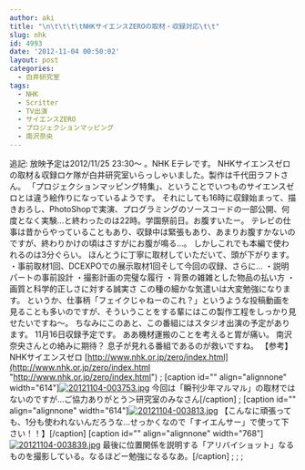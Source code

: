 ```yaml
---
author: aki
title: "\n\t\t\t\tNHKサイエンスZEROの取材・収録対応\t\t"
slug: nhk
id: 4993
date: '2012-11-04 00:50:02'
layout: post
categories:
  - 白井研究室
tags:
  - NHK
  - Scritter
  - TV出演
  - サイエンスZERO
  - プロジェクションマッピング
  - 南沢奈央
---
```


追記: 放映予定は2012/11/25 23:30～ 。NHK Eテレです。 NHKサイエンスゼロの取材＆収録ロケ隊が白井研究室いらっしゃいました。製作は千代田ラフトさん。 「プロジェクションマッピング特集」、ということでいつものサイエンスゼロとは違う絵作りになっているようです。 それにしても16時に収録始まって、描きおろし、PhotoShopで実演、プログラミングのソースコードの一部公開、何度となく実験…と終わったのは22時。学園祭前日。お腹すいたー。 テレビの仕事は昔からやっていることもあり、収録中は緊張もあり、あまりお腹すかないのですが、終わりかけの頃はさすがにお腹が鳴る…。 しかしこれでも本編で使われるのは3分ぐらい。 ほんとうに丁寧に取材していただいて、頭が下がります。 ・事前取材1回、DCEXPOでの展示取材1回そして今回の収録、さらに… ・説明パートの事前設計 ・撮影計画の完璧な履行 ・背景の雑雑とした物品の払い方 ・画質と科学的正しさに対する誠実さ この種の細かな気遣いは大変勉強になります。 というか、仕事柄「フェイクじゃねーのこれ？」というような投稿動画を見ることも多いのですが、そういうことをする輩にはこの製作工程をしっかり見せたいですね～。 ちなみにこのあと、この番組にはスタジオ出演の予定があります。 11月16日収録予定です。 ああ機材運搬のことを考えると胃が痛い。 南沢奈央さんとの絡みに期待？ 息子が見れる番組であるのが救いですね。 【参考】NHKサイエンスゼロ [http://www.nhk.or.jp/zero/index.html](http://www.nhk.or.jp/zero/index.html "http://www.nhk.or.jp/zero/index.html") ; [caption id="" align="alignnone" width="614"][![20121104-003753.jpg](https://aki.shirai.as/wp-content/uploads/2012/11/20121104-003753.jpg "NHK取材、ただ見つめる私。")](https://aki.shirai.as/wp-content/uploads/2012/11/20121104-003753.jpg) 今回は「瞬刊少年マルマル」の取材ではないのですが…ご協力ありがとう＞研究室のみなさん[/caption] ; [caption id="" align="alignnone" width="614"][![20121104-003813.jpg](https://aki.shirai.as/wp-content/uploads/2012/11/20121104-003813.jpg "NHK取材・がんばる小出くん")](https://aki.shirai.as/wp-content/uploads/2012/11/20121104-003813.jpg) 【こんなに頑張っても、1分も使われないんだろうな…せっかくなので「すイエんサー」で使って下さい！！】[/caption] [caption id="" align="alignnone" width="768"][![20121104-003839.jpg](https://aki.shirai.as/wp-content/uploads/2012/11/20121104-003839.jpg)](https://aki.shirai.as/wp-content/uploads/2012/11/20121104-003839.jpg) 最後に位置関係を説明する「アリバイショット」なるものを撮影している。なるほどー勉強になるなあ。[/caption] ; ; ;